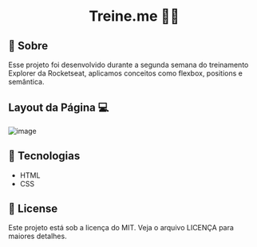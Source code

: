 <h1 align="center" >Treine.me 🏋️‍♂️ </h1>

## 📕 Sobre
Esse projeto foi desenvolvido durante a segunda semana do treinamento Explorer da Rocketseat, aplicamos conceitos como flexbox, positions e semântica.

## Layout da Página 💻

![image](https://user-images.githubusercontent.com/68932001/162601143-d7469326-0379-47a0-b52e-8ddfd39ef2fc.png)


## 🔨 Tecnologias
* HTML
* CSS

## 📜 License
Este projeto está sob a licença do MIT. Veja o arquivo LICENÇA para maiores detalhes.
